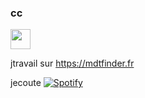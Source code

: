 ### cc
<img height="32" width="32" src="https://simpleicons.org/icons/discord.svg"/>

jtravail sur https://mdtfinder.fr

jecoute [![Spotify](https://spotify.redlegamin.vercel.app/api/spotify)](https://open.spotify.com/user/mr♥red)

